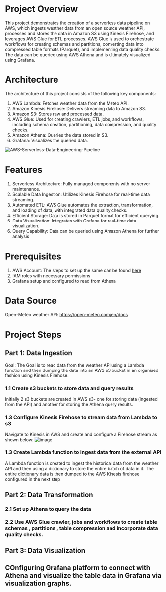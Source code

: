 # Project Overview
This project demonstrates the creation of a serverless data pipeline on AWS, which ingests weather data from an open source weather API, processes and stores the data in Amazon S3 using Kinesis Firehose, and leverages AWS Glue for ETL processes. AWS Glue is used to orchestrate workflows for creating schemas and partitions, converting data into compressed table formats (Parquet), and implementing data quality checks. The data can be queried using AWS Athena and is ultimately visualized using Grafana.

# Architecture
The architecture of this project consists of the following key components:
1. AWS Lambda: Fetches weather data from the Meteo API.
2. Amazon Kinesis Firehose: Delivers streaming data to Amazon S3.
3. Amazon S3: Stores raw and processed data.
4. AWS Glue: Used for creating crawlers, ETL jobs, and workflows, including schema creation, partitioning, data compression, and quality checks.
5. Amazon Athena: Queries the data stored in S3.
6. Grafana: Visualizes the queried data.     

![AWS-Serverless-Data-Engineering-Pipeline](https://github.com/saumyadeep759/aws-serverless-de-weatherdata/assets/26822492/e1377fa8-35d8-4c63-ad3a-bb9862a62b6f)


# Features
1. Serverless Architecture: Fully managed components with no server maintenance.
2. Scalable Data Ingestion: Utilizes Kinesis Firehose for real-time data streaming.
3. Automated ETL: AWS Glue automates the extraction, transformation, and loading of data, with integrated data quality checks.
4. Efficient Storage: Data is stored in Parquet format for efficient querying.
5. Data Visualization: Integrates with Grafana for real-time data visualization.
6. Query Capability: Data can be queried using Amazon Athena for further analysis      

# Prerequisites
1. AWS Account: The steps to set up the same can be found [here](https://docs.aws.amazon.com/accounts/latest/reference/manage-acct-creating.html)
2. IAM roles with necessary permissions
3. Grafana setup and configured to read from Athena

# Data Source
Open-Meteo weather API: https://open-meteo.com/en/docs


# Project Steps

## Part 1: Data Ingestion
Goal: The Goal is to read data from the weather API using a Lambda function and then dumping the data into an AWS s3 bucket in an organised fashion using Kinesis Firehose.

### 1.1 Create s3 buckets to store data and query results
Initially 2 s3 buckets are created in AWS s3- one for storing data (ingested from the API) and another for storing the Athena query results.

### 1.3 Configure Kinesis Firehose to stream data from Lambda to s3
Navigate to Kinesis in AWS and create and configure a Firehose stream as shown below:
![image](https://github.com/saumyadeep759/aws-serverless-de-weatherdata/assets/26822492/32a8b9f1-b88c-478c-88ac-6f79f14258c5)


### 1.3 Create Lambda function to ingest data from the external API
A Lambda function is created to ingest the historical data from the weather API and then using a dictionary to store the entire batch of data in it. The entire dictionary data is then dumped to the AWS Kinesis firehose configured in the next step



## Part 2: Data Transformation

### 2.1 Set up Athena to query the data

### 2.2 Use AWS Glue crawler, jobs and workflows to create table schemas , partitions , table compression and incorporate data quality checks.


## Part 3: Data Visualization

## COnfiguring Grafana platform to connect with Athena and visualize the table data in Grafana via visualization graphs.









